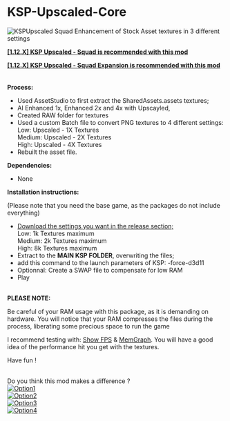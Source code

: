 # KSP-Upscaled-Core
<img src="https://i.postimg.cc/qqPGTRds/Compression-8k.png" alt="KSPUpscaled Squad" />
Enhancement of Stock Asset textures in 3 different settings
<br>



<b><a href="https://github.com/Lucke001/KSP-Upscaled-Squad">[1.12.X] KSP Upscaled - Squad is recommended with this mod</a></b>
<br>

<b><a href="https://github.com/Lucke001/KSP-Upscaled-Squad-Expansion">[1.12.X] KSP Upscaled - Squad Expansion is recommended with this mod</a></b>
<br><br><br>
<b>Process:</b><br>

- Used AssetStudio to first extract the SharedAssets.assets textures;<br>
- AI Enhanced 1x, Enhanced 2x and 4x with Upscayled, <br>
- Created RAW folder for textures<br>
- Used a custom Batch file to convert PNG textures to 4 different settings:<br>
  Low: Upscaled - 1X Textures<br>
  Medium: Upscaled - 2X Textures<br>
  High: Upscaled - 4X Textures<br>
- Rebuilt the asset file.

<b>Dependencies:</b><br>
- None

<b>Installation instructions:</b><br>

(Please note that you need the base game, as the packages do not include everything)<br>

- <a href="https://github.com/Lucke001/KSP-Upscaled-Core/releases">Download the settings you want in the release section;</a><br>
  Low: 1k Textures maximum<br>
  Medium: 2k Textures maximum<br>
  High: 8k Textures maximum<br>
- Extract to the <b>MAIN KSP FOLDER</b>, overwriting the files;<br>
- add this command to the launch parameters of KSP: -force-d3d11<br>
- Optionnal: Create a SWAP file to compensate for low RAM<br>
- Play<br><br>



<b>PLEASE NOTE:</b>

Be careful of your RAM usage with this package, as it is demanding on hardware. You will notice that your RAM compresses the files during the process, liberating some precious space to run the game

I recommend testing with: <a href="https://github.com/linuxgurugamer/ShowFPS">Show FPS</a> & <a href="https://github.com/linuxgurugamer/MemGraph">MemGraph</a>. You will have a good idea of the performance hit you get with the textures.

Have fun ! <br><br>

<div align="left">
Do you think this mod makes a difference ?
</br>
<a href="https://widgetbite.com/polls/1fbd8e44-905a-4f66-b9a9-4193581cf11a/options/1/vote">
<img alt="Option1" src="https://widgetbite.com/polls/1fbd8e44-905a-4f66-b9a9-4193581cf11a/options/1"/>
</a>
</br>

<a href="https://widgetbite.com/polls/1fbd8e44-905a-4f66-b9a9-4193581cf11a/options/2/vote">
<img alt="Option2" src="https://widgetbite.com/polls/1fbd8e44-905a-4f66-b9a9-4193581cf11a/options/2"/>
</a>
</br>

<a href="https://widgetbite.com/polls/1fbd8e44-905a-4f66-b9a9-4193581cf11a/options/3/vote">
<img alt="Option3" src="https://widgetbite.com/polls/1fbd8e44-905a-4f66-b9a9-4193581cf11a/options/3"/>
</a> 
</br>

<a href="https://widgetbite.com/polls/1fbd8e44-905a-4f66-b9a9-4193581cf11a/options/4/vote">
<img alt="Option4" src="https://widgetbite.com/polls/1fbd8e44-905a-4f66-b9a9-4193581cf11a/options/4"/>
</a>
</br>
</div>


